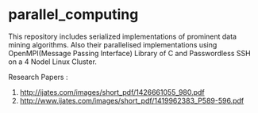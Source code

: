 parallel_computing
==================

This repository includes serialized implementations of prominent data mining algorithms.
Also their parallelised implementations using OpenMPI(Message Passing Interface) Library of C and Passwordless SSH on a 4 Nodel Linux Cluster.

Research Papers :

1. http://ijates.com/images/short_pdf/1426661055_980.pdf
2. http://www.ijates.com/images/short_pdf/1419962383_P589-596.pdf
